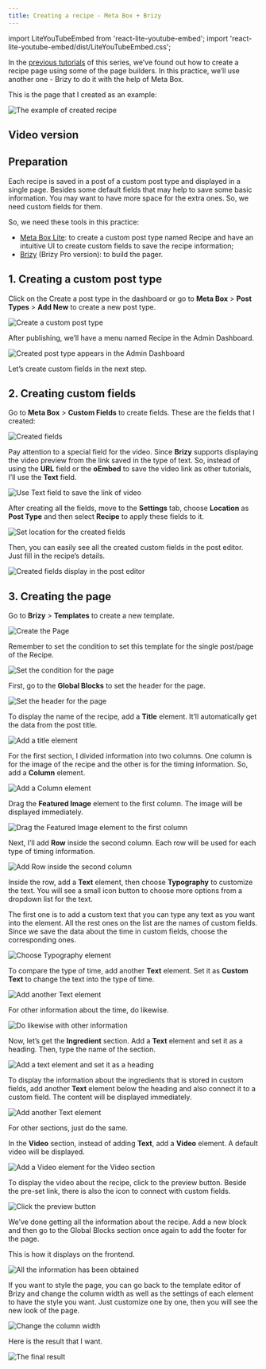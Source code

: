 ```yaml
---
title: Creating a recipe - Meta Box + Brizy
---
```


import LiteYouTubeEmbed from 'react-lite-youtube-embed';
import 'react-lite-youtube-embed/dist/LiteYouTubeEmbed.css';

In the [previous tutorials](https://docs.metabox.io/tutorials/create-recipes-meta-box-zion/) of this series, we’ve found out how to create a recipe page using some of the page builders. In this practice, we’ll use another one - Brizy to do it with the help of Meta Box.

This is the page that I created as an example:

![The example of created recipe](https://i.imgur.com/f1XeFRO.png)

## Video version

<LiteYouTubeEmbed id='wCKxZEQ4uRE' />

## Preparation

Each recipe is saved in a post of a custom post type and displayed in a single page. Besides some default fields that may help to save some basic information. You may want to have more space for the extra ones. So, we need custom fields for them.

So, we need these tools in this practice:
* [Meta Box Lite](https://metabox.io/lite/): to create a custom post type named Recipe and have an intuitive UI to create custom fields to save the recipe information;
* [Brizy](https://www.brizy.io/) (Brizy Pro version): to build the pager.

## 1. Creating a custom post type

Click on the Create a post type in the dashboard or go to **Meta Box** > **Post Types** > **Add New** to create a new post type.

![Create a custom post type](https://i.imgur.com/68NYL42.png)

After publishing, we’ll have a menu named Recipe in the Admin Dashboard.

![Created post type appears in the Admin Dashboard](https://i.imgur.com/TJDJRAH.png)

Let’s create custom fields in the next step.

## 2. Creating custom fields

Go to **Meta Box** > **Custom Fields** to create fields. These are the fields that I created:

![Created fields](https://i.imgur.com/NExew0x.png)

Pay attention to a special field for the video. Since **Brizy** supports displaying the video preview from the link saved in the type of text. So, instead of using the **URL** field or the **oEmbed** to save the video link as other tutorials, I’ll use the **Text** field.

![Use Text field to save the link of video](https://i.imgur.com/MxWOuhb.png)

After creating all the fields, move to the **Settings** tab, choose **Location** as **Post Type** and then select **Recipe** to apply these fields to it.

![Set location for the created fields](https://i.imgur.com/QrBZDjK.png)

Then, you can easily see all the created custom fields in the post editor. Just fill in the recipe’s details.

![Created fields display in the post editor](https://i.imgur.com/auwABHx.png)

## 3. Creating the page

Go to **Brizy** > **Templates** to create a new template.

![Create the Page](https://i.imgur.com/gFHul7c.png)

Remember to set the condition to set this template for the single post/page of the Recipe.

![Set the condition for the page](https://i.imgur.com/WqXrE6r.png)

First, go to the **Global Blocks** to set the header for the page.

![Set the header for the page](https://i.imgur.com/mRv2sII.png)

To display the name of the recipe, add a **Title** element. It’ll automatically get the data from the post title.

![Add a title element](https://i.imgur.com/Gcw0QQo.png)

For the first section, I divided information into two columns. One column is for the image of the recipe and the other is for the timing information. So, add a **Column** element.

![Add a Column element](https://i.imgur.com/7POiMkt.png)

Drag the **Featured Image** element to the first column. The image will be displayed immediately.

![Drag the Featured Image element to the first column](https://i.imgur.com/ZFhVSYX.png)

Next, I’ll add **Row** inside the second column. Each row will be used for each type of timing information.

![Add Row inside the second column](https://i.imgur.com/sKxGm8I.png)

Inside the row, add a **Text** element, then choose **Typography** to customize the text. You will see a small icon button to choose more options from a dropdown list for the text.

The first one is to add a custom text that you can type any text as you want into the element. All the rest ones on the list are the names of custom fields. Since we save the data about the time in custom fields, choose the corresponding ones.

![Choose Typography element](https://i.imgur.com/A9hUdcZ.gif)

To compare the type of time, add another **Text** element. Set it as **Custom Text** to change the text into the type of time.

![Add another Text element](https://i.imgur.com/Z5S2yQW.gif)

For other information about the time, do likewise.

![Do likewise with other information](https://i.imgur.com/i0b7XC8.png)

Now, let’s get the **Ingredient** section. Add a **Text** element and set it as a heading. Then, type the name of the section.

![Add a text element and set it as a heading](https://i.imgur.com/3Pk7CNl.png)

To display the information about the ingredients that is stored in custom fields, add another **Text** element below the heading and also connect it to a custom field. The content will be displayed immediately.

![Add another Text element](https://i.imgur.com/uD14rHX.gif)

For other sections, just do the same.

In the **Video** section, instead of adding **Text**, add a **Video** element. A default video will be displayed.

![Add a Video element for the Video section](https://i.imgur.com/bVgDpg5.png)

To display the video about the recipe, click to the preview button. Beside the pre-set link, there is also the icon to connect with custom fields.

![Click the preview button](https://i.imgur.com/N1XCATf.png)

We’ve done getting all the information about the recipe. Add a new block and then go to the Global Blocks section once again to add the footer for the page.

This is how it displays on the frontend.

![All the information has been obtained](https://i.imgur.com/VdhHvbY.png)

If you want to style the page, you can go back to the template editor of Brizy and change the column width as well as the settings of each element to have the style you want. Just customize one by one, then you will see the new look of the page.

![Change the column width](https://i.imgur.com/c0A39P2.png)

Here is the result that I want.

![The final result](https://i.imgur.com/f1XeFRO.png)
